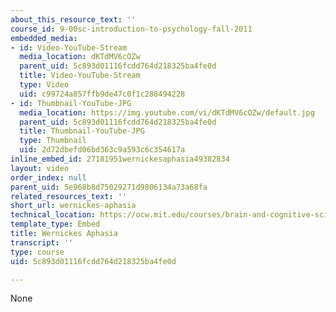 ```yaml
---
about_this_resource_text: ''
course_id: 9-00sc-introduction-to-psychology-fall-2011
embedded_media:
- id: Video-YouTube-Stream
  media_location: dKTdMV6cOZw
  parent_uid: 5c893d01116fcdd764d218325ba4fe0d
  title: Video-YouTube-Stream
  type: Video
  uid: c99724a857ffb9de47c0f1c288494228
- id: Thumbnail-YouTube-JPG
  media_location: https://img.youtube.com/vi/dKTdMV6cOZw/default.jpg
  parent_uid: 5c893d01116fcdd764d218325ba4fe0d
  title: Thumbnail-YouTube-JPG
  type: Thumbnail
  uid: 2d72dbefd06bd363c9a593c6c354617a
inline_embed_id: 27181951wernickesaphasia49382834
layout: video
order_index: null
parent_uid: 5e968b8d75029271d9806134a73a68fa
related_resources_text: ''
short_url: wernickes-aphasia
technical_location: https://ocw.mit.edu/courses/brain-and-cognitive-sciences/9-00sc-introduction-to-psychology-fall-2011/language-1/removed-clips/wernickes-aphasia
template_type: Embed
title: Wernickes Aphasia
transcript: ''
type: course
uid: 5c893d01116fcdd764d218325ba4fe0d

---
```

None